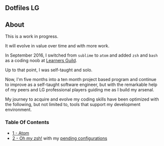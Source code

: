## Dotfiles LG


## About

This is a work in progress.

It will evolve in value over time and with more work.

In September 2016, I switched from `sublime` to `atom` and added `zsh` and `bash` as a coding noob at [Learners Guild](https://learnersguild.org/).

Up to that  point, I was self-taught and solo.

Now, I'm five months into a ten month project based program and continue to improve as a self-taught software engineer, but with the remarkable help of my peers and LG professional players guiding me as I build my arsenal.

My journey to acquire and evolve my coding skills have been optimized with the following, but not limited to, tools that support my development environment.


### Table Of Contents

- [1 - Atom](https://atom.io/)
- [2 - Oh my zsh!](http://ohmyz.sh/) with my [pending configurations](http://stevendobbelaere.be/installing-and-configuring-the-oh-my-zsh-shell/)

